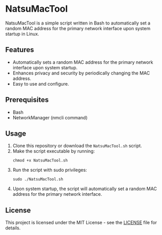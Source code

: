 # NatsuMacTool

NatsuMacTool is a simple script written in Bash to automatically set a random MAC address for the primary network interface upon system startup in Linux.

## Features

- Automatically sets a random MAC address for the primary network interface upon system startup.
- Enhances privacy and security by periodically changing the MAC address.
- Easy to use and configure.

## Prerequisites

- Bash
- NetworkManager (nmcli command)

## Usage

1. Clone this repository or download the `NatsuMacTool.sh` script.
2. Make the script executable by running:
    ```
    chmod +x NatsuMacTool.sh
    ```
3. Run the script with sudo privileges:
    ```
    sudo ./NatsuMacTool.sh
    ```
4. Upon system startup, the script will automatically set a random MAC address for the primary network interface.

## License

This project is licensed under the MIT License - see the [LICENSE](LICENSE) file for details.
